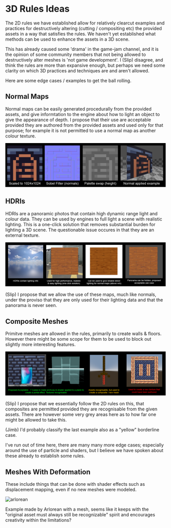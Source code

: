 # 3D Rules Ideas

The 2D rules we have established allow for relatively clearcut examples and practices for destructively altering (cutting / compositing etc) the provided assets in a way that satisfies the rules. We haven't yet established what methods can be used to enhance the assets in a 3D scene.

This has already caused some 'drama' in the game-jam channel, and it is the opinion of some community members that not being allowed to destructively alter meshes is 'not game development'. I (Slip) disagree, and think the rules are more than expansive enough, but perhaps we need some clarity on which 3D practices and techniques are and aren't allowed.

Here are some edge cases / examples to get the ball rolling.


## Normal Maps

Normal maps can be easily generated procedurally from the provided assets, and give informtation to the engine about how to light an object to give the appearance of depth. I propose that their use are acceptable provided they are authored from the provided assets and used only for that purpose; for example it is not permitted to use a normal map as another colour texture.

![example use of normal maps](normals_example.png)


## HDRIs

HDRIs are a panoramic photos that contain high dynamic range light and colour data. They can be used by engines to full light a scene with realistic lighting. This is a one-click solution that removes substantial burden for lighting a 3D scene. The questionable issue occures in that they are an external texture.

![example use of hdris](hdri_example.png)

(Slip) I propose that we allow the use of these maps, much like normals, under the proviso that they are only used for their lighting data and that the panorama is never seen.


## Composite Meshes

Primitve meshes are allowed in the rules, primarily to create walls & floors. However there might be some scope for them to be used to block out slightly more interesting features.

![example use of composite meshes](meshes_examples.png)

(Slip) I propose that we essentially follow the 2D rules on this, that composites are permitted provided they are recognisable from the given assets. There are however some very grey areas here as to how far one might be allowed to take this.

(Jimb) I'd probably classify the last example also as a "yellow" borderline case.

I've run out of time here, there are many many more edge cases; especially around the use of particle and shaders, but I believe we have spoken about these already to establish some rules.

## Meshes With Deformation

These include things that can be done with shader effects such as displacement mapping, even if no new meshes were modeled.

<img width="498" height="478" alt="arlorean" src="https://github.com/user-attachments/assets/a3ca3bcf-b973-492d-b511-bddc20157ff2" />

Example made by Arlorean with a mesh, seems like it keeps with the "original asset must always still be recognizable" spirit and encourages creativity within the limitations?
